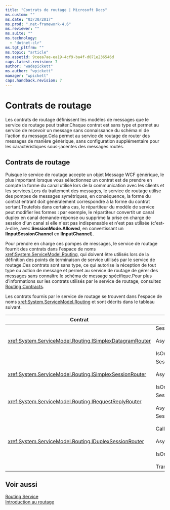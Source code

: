 ```yaml
---
title: "Contrats de routage | Microsoft Docs"
ms.custom: ""
ms.date: "03/30/2017"
ms.prod: ".net-framework-4.6"
ms.reviewer: ""
ms.suite: ""
ms.technology: 
  - "dotnet-clr"
ms.tgt_pltfrm: ""
ms.topic: "article"
ms.assetid: 9ceea7ae-ea19-4cf9-ba4f-d071e236546d
caps.latest.revision: 7
author: "wadepickett"
ms.author: "wpickett"
manager: "wpickett"
caps.handback.revision: 7
---
```

# Contrats de routage
Les contrats de routage définissent les modèles de messages que le service de routage peut traiter.Chaque contrat est sans type et permet au service de recevoir un message sans connaissance du schéma ni de l'action du message.Cela permet au service de routage de router des messages de manière générique, sans configuration supplémentaire pour les caractéristiques sous\-jacentes des messages routés.  
  
## Contrats de routage  
 Puisque le service de routage accepte un objet Message WCF générique, le plus important lorsque vous sélectionnez un contrat est de prendre en compte la forme du canal utilisé lors de la communication avec les clients et les services.Lors du traitement des messages, le service de routage utilise des pompes de messages symétriques, en conséquence, la forme du contrat entrant doit généralement correspondre à la forme du contrat sortant.Toutefois dans certains cas, le répartiteur du modèle de service peut modifier les formes : par exemple, le répartiteur convertit un canal duplex en canal demande\-réponse ou supprime la prise en charge de session d'un canal si elle n'est pas indispensable et n'est pas utilisée \(c'est\-à\-dire, avec **SessionMode.Allowed**, en convertissant un **IInputSessionChannel** en **IInputChannel**\).  
  
 Pour prendre en charge ces pompes de messages, le service de routage fournit des contrats dans l'espace de noms <xref:System.ServiceModel.Routing>, qui doivent être utilisés lors de la définition des points de terminaison de service utilisés par le service de routage.Ces contrats sont sans type, ce qui autorise la réception de tout type ou action de message et permet au service de routage de gérer des messages sans connaître le schéma de message spécifique.Pour plus d'informations sur les contrats utilisés par le service de routage, consultez [Routing Contracts](../../../../docs/framework/wcf/feature-details/routing-contracts.md).  
  
 Les contrats fournis par le service de routage se trouvent dans l'espace de noms <xref:System.ServiceModel.Routing> et sont décrits dans le tableau suivant.  
  
|Contrat|Forme|Forme de canal|  
|-------------|-----------|--------------------|  
|<xref:System.ServiceModel.Routing.ISimplexDatagramRouter>|SessionMode \= SessionMode.Allowed<br /><br /> AsyncPattern \= true<br /><br /> IsOneWay \= true|IInputChannel \-\> IOutputChannel|  
|<xref:System.ServiceModel.Routing.ISimplexSessionRouter>|SessionMode \= SessionMode.Required<br /><br /> AsyncPattern \= true<br /><br /> IsOneWay \= true|IInputSessionChannel \-\> IOutputSessionChannel|  
|<xref:System.ServiceModel.Routing.IRequestReplyRouter>|SessionMode \= SessionMode.Allowed<br /><br /> AsyncPattern \= true|IReplyChannel \-\> IRequestChannel|  
|<xref:System.ServiceModel.Routing.IDuplexSessionRouter>|SessionMode\=SessionMode.Required<br /><br /> CallbackContract\=typeof\(ISimplexSession\)<br /><br /> AsyncPattern \= true<br /><br /> IsOneWay \= true<br /><br /> TransactionFlow\(TransactionFlowOption.Allowed\)|IDuplexSessionChannel \-\> IDuplexSessionChannel|  
  
## Voir aussi  
 [Routing Service](http://msdn.microsoft.com/fr-fr/5ac8718c-bcef-456f-bfd5-1e60a30d6eaa)   
 [Introduction au routage](../../../../docs/framework/wcf/feature-details/routing-introduction.md)
